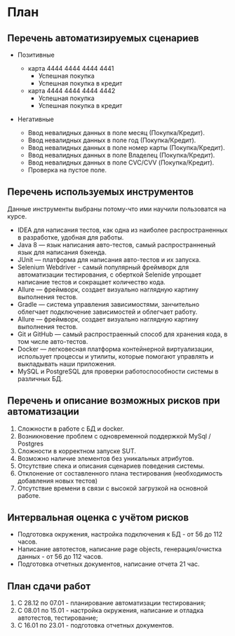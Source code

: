 # План
   
## Перечень автоматизируемых сценариев 
  - Позитивные 
    - карта 4444 4444 4444 4441
      - Успешная покупка 
      - Успешная покупка в кредит  
    - карта 4444 4444 4444 4442   
      - Успешная покупка 
      - Успешная покупка в кредит 
  
  - Негативные 
    - Ввод невалидных данных в поле месяц (Покупка/Кредит).
    - Ввод невалидных данных в поле год (Покупка/Кредит).
    - Ввод невалидных данных в поле номер карты (Покупка/Кредит).
    - Ввод невалидных данных в поле Владелец (Покупка/Кредит).
    - Ввод невалидных данных в поле CVC/CVV (Покупка/Кредит).
    - Проверка на пустое поле.


## Перечень используемых инструментов 
   
  Данные инструменты выбраны потому-что ими научили пользоватся на курсе.
    
  * IDEA для написания тестов, как одна из наиболее распространенных в разработке, удобная для работы.
  * Java 8 — язык написания авто-тестов, самый распространненый язык для написания бэкенда.
  * JUnit — платформа для написания авто-тестов и их запуска.
  * Selenium Webdriver - самый популярный фреймворк для автоматизации тестирования, с оберткой Selenide упрощает написание тестов и сокращает количество кода.
  * Allure — фреймворк, создает визуально наглядную картину выполнения тестов.
  * Gradle — система управления зависимостями, занчительно облегчает подключение зависимостей и облегчает работу.
  * Allure — фреймворк, создает визуально наглядную картину выполнения тестов.
  * Git и GitHub — самый распростраенный способ для хранения кода, в том числе авто-тестов.
  * Docker — легковесная платформа контейнерной виртуализации, использует процессы 
   и утилиты, которые помогают управлять и выкладывать наши приложения.
  * MySQL и PostgreSQL для проверки работоспособности системы в различных БД.
   
## Перечень и описание возможных рисков при автоматизации 

1. Сложности в работе с БД и docker.
1. Возникновение проблем с одновременной поддержкой MySql / Postgres
1. Сложности в корректном запуске SUT.
1. Возможно наличие элементов без уникальных атрибутов.
1. Отсутствие спека и описания сценариев поведения системы.
1. Отклонение от составленного плана тестирования (необходимость добавления новых тестов)
1. Отсутствие времени в связи с высокой загрузкой на основной работе.

  
## Интервальная оценка с учётом рисков 

 * Подготовка окружения, настройка подключения к БД - от 56 до 112 часов.
 * Написание автотестов, написание page objects, генерация/очистка данных - от 56 до 112 часов.
 * Подготовка отчетных документов, написание отчета 21 час.
 
## План сдачи работ 

  1. С 28.12 по 07.01 - планирование автоматизации тестирования;
  1. С 08.01 по 15.01 - настройка окружения, написание и отладка автотестов, тестирование;
  1. C 16.01 по 23.01 - подготовка отчетных документов.
